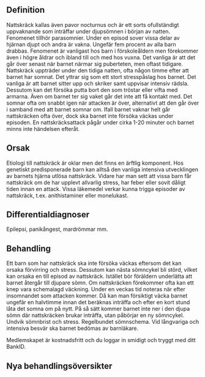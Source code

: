 ## Definition

Nattskräck kallas även pavor nocturnus och är ett sorts ofullständigt uppvaknande som inträffar under djupsömnen i början av natten. Fenomenet tillhör parasomnier. Under en episod sover vissa delar av hjärnan djupt och andra är vakna. Ungefär fem procent av alla barn drabbas. Fenomenet är vanligast hos barn i förskoleåldern men förekommer även i högre åldrar och ibland till och med hos vuxna. Det vanliga är att det går över senast när barnet närmar sig puberteten, men oftast tidigare.
Nattskräck uppträder under den tidiga natten, ofta någon timme efter att barnet har somnat. Det yttrar sig som ett stort stresspåslag hos barnet. Det vanliga är att barnet sitter upp och skriker samt uppvisar intensiv rädsla. Dessutom kan det försöka putta bort den som tröstar eller vifta med armarna. Även om barnet ter sig vaket går det inte att få kontakt med. Det somnar ofta om snabbt igen när attacken är över, alternativt att den går över i samband med att barnet somnar om. Ifall barnet vaknar helt går nattskräcken ofta över, dock ska barnet inte försöka väckas under episoden. En nattskräcksattack pågår under cirka 1-20 minuter och barnet minns inte händelsen efteråt.

## Orsak

Etiologi till nattskräck är oklar men det finns en ärftlig komponent. Hos genetiskt predisponerade barn kan alltså den vanliga intensiva utvecklingen av barnets hjärna utlösa nattskräck.
Vidare har man sett att vissa barn får nattskräck om de har upplevt allvarlig stress, har feber eller sovit dåligt tiden innan en attack. Vissa läkemedel verkar kunna trigga episoder av nattskräck, t.ex. anithistaminer eller monelukast.

## Differentialdiagnoser

Epilepsi, panikångest, mardrömmar mm.

## Behandling

Ett barn som har nattskräck ska inte försöka väckas eftersom det kan orsaka förvirring och stress. Dessutom kan nästa sömncykel bli störd, vilket kan orsaka en till episod av nattskräck. Istället bör föräldern underlätta att barnet återgår till djupare sömn.
Om nattskräcken förekommer ofta kan ett knep vara schemalagd väckning. Under en veckas tid noteras när efter insomnandet som attacken kommer. Då kan man försiktigt väcka barnet ungefär en halvtimme innan det beräknas inträffa och efter en kort stund låta det somna om på nytt. På så sätt kommer barnet inte ner i den djupa sömn där nattskräcken brukar inträffa, utan påbörjar en ny sömncykel.
Undvik sömnbrist och stress. Regelbundet sömnschema. Vid långvariga och intensiva besvär ska barnet bedömas av barnläkare.


Medlemskapet är kostnadsfritt och du loggar in smidigt och tryggt med ditt BankID.

## Nya behandlingsöversikter

